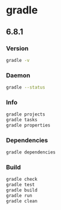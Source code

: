 # gradle

## 6.8.1

### Version

```bash
gradle -v
```

### Daemon

```bash
gradle --status
```

### Info

```bash
gradle projects
gradle tasks
gradle properties
```

### Dependencies

```bash
gradle dependencies
```

### Build

```bash
gradle check
gradle test
gradle build
gradle run
gradle clean
```
